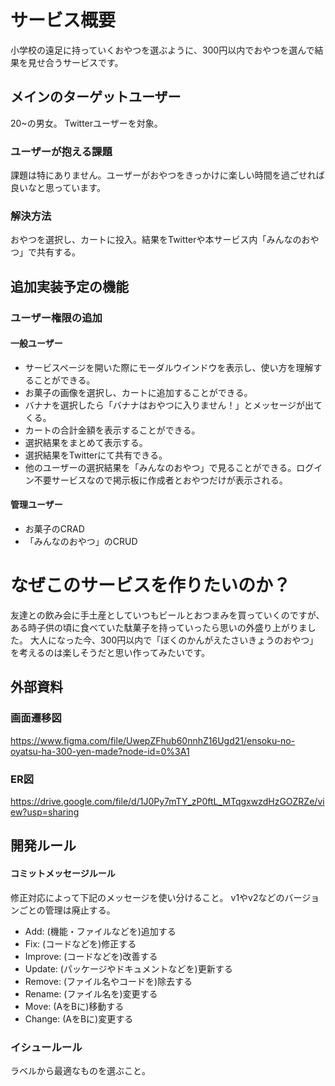 # サービス概要
小学校の遠足に持っていくおやつを選ぶように、300円以内でおやつを選んで結果を見せ合うサービスです。

## メインのターゲットユーザー
20~の男女。
Twitterユーザーを対象。

### ユーザーが抱える課題
課題は特にありません。ユーザーがおやつをきっかけに楽しい時間を過ごせれば良いなと思っています。

### 解決方法
おやつを選択し、カートに投入。結果をTwitterや本サービス内「みんなのおやつ」で共有する。

## 追加実装予定の機能
### ユーザー権限の追加
#### 一般ユーザー
- サービスページを開いた際にモーダルウインドウを表示し、使い方を理解することができる。
- お菓子の画像を選択し、カートに追加することができる。
- バナナを選択したら「バナナはおやつに入りません！」とメッセージが出てくる。
- カートの合計金額を表示することができる。
- 選択結果をまとめて表示する。
- 選択結果をTwitterにて共有できる。
- 他のユーザーの選択結果を「みんなのおやつ」で見ることができる。ログイン不要サービスなので掲示板に作成者とおやつだけが表示される。

#### 管理ユーザー
- お菓子のCRAD
- 「みんなのおやつ」のCRUD

# なぜこのサービスを作りたいのか？
友達との飲み会に手土産としていつもビールとおつまみを買っていくのですが、ある時子供の頃に食べていた駄菓子を持っていったら思いの外盛り上がりました。
大人になった今、300円以内で「ぼくのかんがえたさいきょうのおやつ」を考えるのは楽しそうだと思い作ってみたいです。

## 外部資料
### 画面遷移図
https://www.figma.com/file/UwepZFhub60nnhZ16Ugd21/ensoku-no-oyatsu-ha-300-yen-made?node-id=0%3A1

### ER図
https://drive.google.com/file/d/1J0Py7mTY_zP0ftL_MTqgxwzdHzGOZRZe/view?usp=sharing

## 開発ルール
#### コミットメッセージルール
修正対応によって下記のメッセージを使い分けること。
v1やv2などのバージョンごとの管理は廃止する。

- Add:     (機能・ファイルなどを)追加する
- Fix:     (コードなどを)修正する
- Improve: (コードなどを)改善する
- Update:  (パッケージやドキュメントなどを)更新する
- Remove:  (ファイル名やコードを)除去する
- Rename:  (ファイル名を)変更する
- Move:    (AをBに)移動する
- Change:  (AをBに)変更する

### イシュールール
ラベルから最適なものを選ぶこと。

